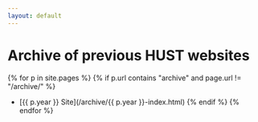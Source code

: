 ```yaml
---
layout: default
---
```


# Archive of previous HUST websites

{% for p in site.pages %}
{% if p.url contains "archive" and page.url != "/archive/" %}
- [{{ p.year }} Site](/archive/{{ p.year }}-index.html)
{% endif %}
{% endfor %}
